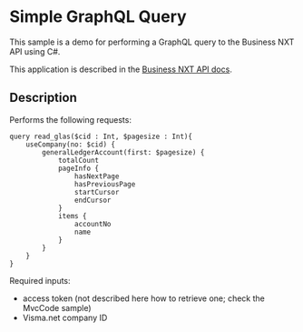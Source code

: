 # Simple GraphQL Query

This sample is a demo for performing a GraphQL query to the Business NXT API using C#.

This application is described in the [Business NXT API docs](https://docs.business.visma.net/docs/exploring-api/code).

## Description

Performs the following requests:
```
query read_glas($cid : Int, $pagesize : Int){
    useCompany(no: $cid) {
        generalLedgerAccount(first: $pagesize) {
            totalCount
            pageInfo {
                hasNextPage
                hasPreviousPage
                startCursor
                endCursor
            }
            items {
                accountNo
                name
            }
        }
    }
}
```

Required inputs:
- access token (not described here how to retrieve one; check the MvcCode sample)
- Visma.net company ID
